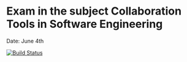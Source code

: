 # Exam in the subject Collaboration Tools in Software Engineering
Date: June 4th

[![Build Status](https://travis-ci.com/kerttutalts/cse-exam.svg?branch=dev)](https://travis-ci.com/kerttutalts/cse-exam)
